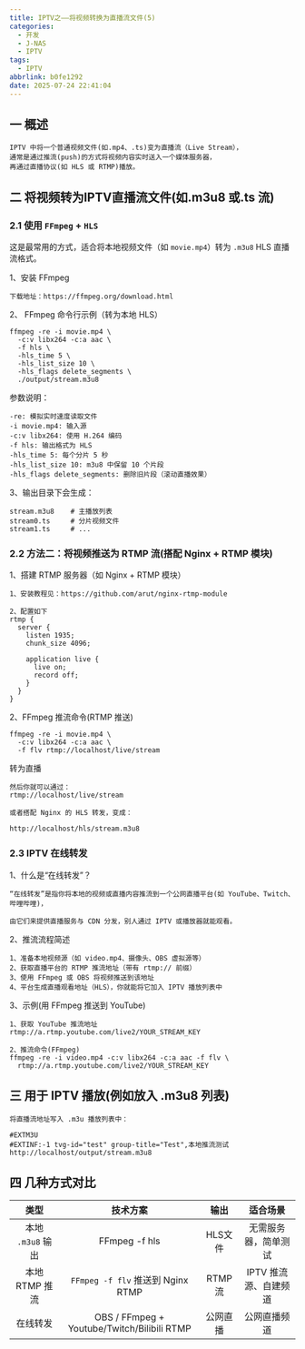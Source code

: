 ```yaml
---
title: IPTV之——将视频转换为直播流文件(5)
categories:
  - 开发
  - J-NAS
  - IPTV
tags:
  - IPTV
abbrlink: b0fe1292
date: 2025-07-24 22:41:04
---
```

## 一 概述

```
IPTV 中将一个普通视频文件(如.mp4、.ts)变为直播流（Live Stream），
通常是通过推流(push)的方式将视频内容实时送入一个媒体服务器，
再通过直播协议(如 HLS 或 RTMP)播放。
```

<!--more-->

## 二 将视频转为IPTV直播流文件(如.m3u8 或.ts 流)

### 2.1 使用 `FFmpeg` + `HLS`

这是最常用的方式，适合将本地视频文件（如 `movie.mp4`）转为 `.m3u8` HLS 直播流格式。

1、安装 FFmpeg

```
下载地址：https://ffmpeg.org/download.html
```

2、 FFmpeg 命令行示例（转为本地 HLS）

```
ffmpeg -re -i movie.mp4 \
  -c:v libx264 -c:a aac \
  -f hls \
  -hls_time 5 \
  -hls_list_size 10 \
  -hls_flags delete_segments \
  ./output/stream.m3u8
```

参数说明：

```
-re: 模拟实时速度读取文件
-i movie.mp4: 输入源
-c:v libx264: 使用 H.264 编码
-f hls: 输出格式为 HLS
-hls_time 5: 每个分片 5 秒
-hls_list_size 10: m3u8 中保留 10 个片段
-hls_flags delete_segments: 删除旧片段（滚动直播效果）
```

3、输出目录下会生成：

```
stream.m3u8    # 主播放列表
stream0.ts     # 分片视频文件
stream1.ts     # ...
```

### 2.2 方法二：将视频推送为 RTMP 流(搭配 Nginx + RTMP 模块)

1、搭建 RTMP 服务器（如 Nginx + RTMP 模块）

```
1、安装教程见：https://github.com/arut/nginx-rtmp-module

2、配置如下
rtmp {
  server {
    listen 1935;
    chunk_size 4096;

    application live {
      live on;
      record off;
    }
  }
}
```

2、FFmpeg 推流命令(RTMP 推送)

```
ffmpeg -re -i movie.mp4 \
  -c:v libx264 -c:a aac \
  -f flv rtmp://localhost/live/stream
```

转为直播

```
然后你就可以通过：
rtmp://localhost/live/stream

或者搭配 Nginx 的 HLS 转发，变成：

http://localhost/hls/stream.m3u8
```

### 2.3 IPTV 在线转发

1、什么是“在线转发”？

```
“在线转发”是指你将本地的视频或直播内容推流到一个公网直播平台(如 YouTube、Twitch、哔哩哔哩)，

由它们来提供直播服务与 CDN 分发，别人通过 IPTV 或播放器就能观看。
```

2、推流流程简述

```
1、准备本地视频源（如 video.mp4、摄像头、OBS 虚拟源等）
2、获取直播平台的 RTMP 推流地址（带有 rtmp:// 前缀）
3、使用 FFmpeg 或 OBS 将视频推送到该地址
4、平台生成直播观看地址（HLS），你就能将它加入 IPTV 播放列表中
```

3、示例(用 FFmpeg 推送到 YouTube)

```
1、获取 YouTube 推流地址
rtmp://a.rtmp.youtube.com/live2/YOUR_STREAM_KEY

2、推流命令(FFmpeg)
ffmpeg -re -i video.mp4 -c:v libx264 -c:a aac -f flv \
  rtmp://a.rtmp.youtube.com/live2/YOUR_STREAM_KEY
```

## 三 用于 IPTV 播放(例如放入 .m3u8 列表)

```
将直播流地址写入 .m3u 播放列表中：

#EXTM3U
#EXTINF:-1 tvg-id="test" group-title="Test",本地推流测试
http://localhost/output/stream.m3u8
```

## 四 几种方式对比

|       类型        |                  技术方案                   |   输出   |       适合场景        |
| :---------------: | :-----------------------------------------: | :------: | :-------------------: |
| 本地 `.m3u8` 输出 |                FFmpeg -f hls                | HLS文件  | 无需服务器，简单测试  |
|  本地 RTMP 推流   |      `FFmpeg -f flv` 推送到 Nginx RTMP      | RTMP 流  | IPTV 推流源、自建频道 |
|     在线转发      | OBS / FFmpeg + Youtube/Twitch/Bilibili RTMP | 公网直播 |     公网直播频道      |






